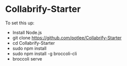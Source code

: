 # Collabrify-Starter

To set this up:

* Install Node.js
* git clone https://github.com/potlee/Collabrify-Starter
* cd Collabrify-Starter
* sudo npm install
* sudo npm install -g broccoli-cli
* broccoli serve
